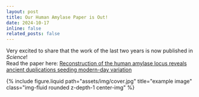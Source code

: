 ```yaml
---
layout: post
title: Our Human Amylase Paper is Out!
date: 2024-10-17
inline: false
related_posts: false
---
```

Very excited to share that the work of the last two years is now published in *Science*!  
Read the paper here: [Reconstruction of the human amylase locus reveals ancient duplications seeding modern-day variation](https://www.science.org/doi/10.1126/science.adn0609)

<div class="row justify-content-center">
    <div class="col-sm mt-3 mt-md-0">
        {% include figure.liquid path="assets/img/cover.jpg" title="example image" class="img-fluid rounded z-depth-1 center-img" %}
    </div>
</div>    
